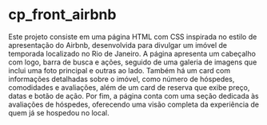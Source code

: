 # cp_front_airbnb
Este projeto consiste em uma página HTML com CSS inspirada no estilo de apresentação do Airbnb, desenvolvida para divulgar um imóvel de temporada localizado no Rio de Janeiro. A página apresenta um cabeçalho com logo, barra de busca e ações, seguido de uma galeria de imagens que inclui uma foto principal e outras ao lado. Também há um card com informações detalhadas sobre o imóvel, como número de hóspedes, comodidades e avaliações, além de um card de reserva que exibe preço, datas e botão de ação. Por fim, a página conta com uma seção dedicada às avaliações de hóspedes, oferecendo uma visão completa da experiência de quem já se hospedou no local.